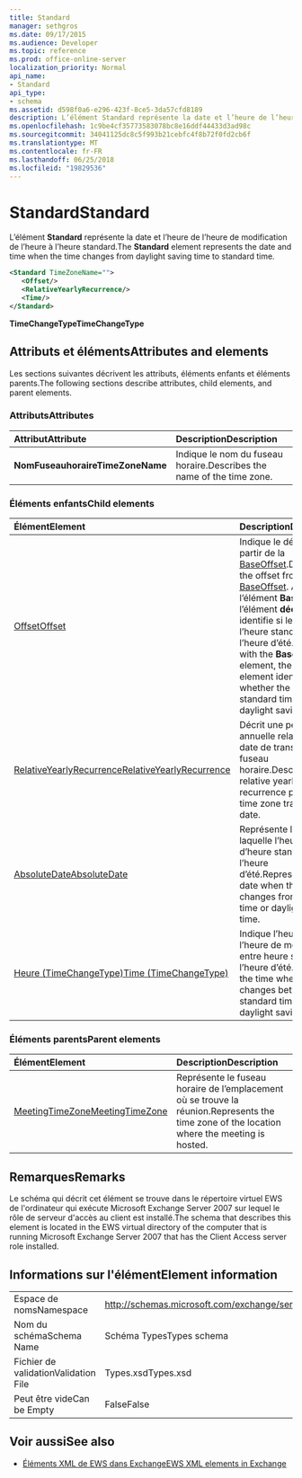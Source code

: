 ```yaml
---
title: Standard
manager: sethgros
ms.date: 09/17/2015
ms.audience: Developer
ms.topic: reference
ms.prod: office-online-server
localization_priority: Normal
api_name:
- Standard
api_type:
- schema
ms.assetid: d598f0a6-e296-423f-8ce5-3da57cfd8189
description: L’élément Standard représente la date et l’heure de l’heure de modification de l’heure à l’heure standard.
ms.openlocfilehash: 1c9be4cf35773583078bc8e16ddf44433d3ad98c
ms.sourcegitcommit: 34041125dc8c5f993b21cebfc4f8b72f0fd2cb6f
ms.translationtype: MT
ms.contentlocale: fr-FR
ms.lasthandoff: 06/25/2018
ms.locfileid: "19829536"
---
```

# <a name="standard"></a><span data-ttu-id="1400d-103">Standard</span><span class="sxs-lookup"><span data-stu-id="1400d-103">Standard</span></span>

<span data-ttu-id="1400d-104">L’élément **Standard** représente la date et l’heure de l’heure de modification de l’heure à l’heure standard.</span><span class="sxs-lookup"><span data-stu-id="1400d-104">The **Standard** element represents the date and time when the time changes from daylight saving time to standard time.</span></span> 
  
```xml
<Standard TimeZoneName="">
   <Offset/>
   <RelativeYearlyRecurrence/>
   <Time/>
</Standard>
```

 <span data-ttu-id="1400d-105">**TimeChangeType**</span><span class="sxs-lookup"><span data-stu-id="1400d-105">**TimeChangeType**</span></span>
## <a name="attributes-and-elements"></a><span data-ttu-id="1400d-106">Attributs et éléments</span><span class="sxs-lookup"><span data-stu-id="1400d-106">Attributes and elements</span></span>

<span data-ttu-id="1400d-107">Les sections suivantes décrivent les attributs, éléments enfants et éléments parents.</span><span class="sxs-lookup"><span data-stu-id="1400d-107">The following sections describe attributes, child elements, and parent elements.</span></span>
  
### <a name="attributes"></a><span data-ttu-id="1400d-108">Attributs</span><span class="sxs-lookup"><span data-stu-id="1400d-108">Attributes</span></span>

|<span data-ttu-id="1400d-109">**Attribut**</span><span class="sxs-lookup"><span data-stu-id="1400d-109">**Attribute**</span></span>|<span data-ttu-id="1400d-110">**Description**</span><span class="sxs-lookup"><span data-stu-id="1400d-110">**Description**</span></span>|
|:-----|:-----|
|<span data-ttu-id="1400d-111">**NomFuseauhoraire**</span><span class="sxs-lookup"><span data-stu-id="1400d-111">**TimeZoneName**</span></span> <br/> |<span data-ttu-id="1400d-112">Indique le nom du fuseau horaire.</span><span class="sxs-lookup"><span data-stu-id="1400d-112">Describes the name of the time zone.</span></span>  <br/> |
   
### <a name="child-elements"></a><span data-ttu-id="1400d-113">Éléments enfants</span><span class="sxs-lookup"><span data-stu-id="1400d-113">Child elements</span></span>

|<span data-ttu-id="1400d-114">**Élément**</span><span class="sxs-lookup"><span data-stu-id="1400d-114">**Element**</span></span>|<span data-ttu-id="1400d-115">**Description**</span><span class="sxs-lookup"><span data-stu-id="1400d-115">**Description**</span></span>|
|:-----|:-----|
|[<span data-ttu-id="1400d-116">Offset</span><span class="sxs-lookup"><span data-stu-id="1400d-116">Offset</span></span>](offset.md) <br/> |<span data-ttu-id="1400d-117">Indique le décalage à partir de la [BaseOffset](baseoffset.md).</span><span class="sxs-lookup"><span data-stu-id="1400d-117">Describes the offset from the [BaseOffset](baseoffset.md).</span></span> <span data-ttu-id="1400d-118">Avec l’élément **BaseOffset** , l’élément **décalée** identifie si le temps est l’heure standard ou l’heure d’été.</span><span class="sxs-lookup"><span data-stu-id="1400d-118">Together with the **BaseOffset** element, the **Offset** element identifies whether the time is standard time or daylight saving time.</span></span>  <br/> |
|[<span data-ttu-id="1400d-119">RelativeYearlyRecurrence</span><span class="sxs-lookup"><span data-stu-id="1400d-119">RelativeYearlyRecurrence</span></span>](relativeyearlyrecurrence.md) <br/> |<span data-ttu-id="1400d-120">Décrit une périodicité annuelle relative à une date de transition de fuseau horaire.</span><span class="sxs-lookup"><span data-stu-id="1400d-120">Describes a relative yearly recurrence pattern for a time zone transition date.</span></span>  <br/> |
|[<span data-ttu-id="1400d-121">AbsoluteDate</span><span class="sxs-lookup"><span data-stu-id="1400d-121">AbsoluteDate</span></span>](absolutedate.md) <br/> |<span data-ttu-id="1400d-122">Représente la date à laquelle l’heure passe d’heure standard ou l’heure d’été.</span><span class="sxs-lookup"><span data-stu-id="1400d-122">Represents the date when the time changes from standard time or daylight saving time.</span></span>  <br/> |
|[<span data-ttu-id="1400d-123">Heure (TimeChangeType)</span><span class="sxs-lookup"><span data-stu-id="1400d-123">Time (TimeChangeType)</span></span>](time-timechangetype.md) <br/> |<span data-ttu-id="1400d-124">Indique l’heure de l’heure de modification entre heure standard et l’heure d’été.</span><span class="sxs-lookup"><span data-stu-id="1400d-124">Describes the time when the time changes between standard time and daylight saving time.</span></span>  <br/> |
   
### <a name="parent-elements"></a><span data-ttu-id="1400d-125">Éléments parents</span><span class="sxs-lookup"><span data-stu-id="1400d-125">Parent elements</span></span>

|<span data-ttu-id="1400d-126">**Élément**</span><span class="sxs-lookup"><span data-stu-id="1400d-126">**Element**</span></span>|<span data-ttu-id="1400d-127">**Description**</span><span class="sxs-lookup"><span data-stu-id="1400d-127">**Description**</span></span>|
|:-----|:-----|
|[<span data-ttu-id="1400d-128">MeetingTimeZone</span><span class="sxs-lookup"><span data-stu-id="1400d-128">MeetingTimeZone</span></span>](meetingtimezone.md) <br/> |<span data-ttu-id="1400d-129">Représente le fuseau horaire de l’emplacement où se trouve la réunion.</span><span class="sxs-lookup"><span data-stu-id="1400d-129">Represents the time zone of the location where the meeting is hosted.</span></span>  <br/> |
   
## <a name="remarks"></a><span data-ttu-id="1400d-130">Remarques</span><span class="sxs-lookup"><span data-stu-id="1400d-130">Remarks</span></span>

<span data-ttu-id="1400d-131">Le schéma qui décrit cet élément se trouve dans le répertoire virtuel EWS de l'ordinateur qui exécute Microsoft Exchange Server 2007 sur lequel le rôle de serveur d'accès au client est installé.</span><span class="sxs-lookup"><span data-stu-id="1400d-131">The schema that describes this element is located in the EWS virtual directory of the computer that is running Microsoft Exchange Server 2007 that has the Client Access server role installed.</span></span>
  
## <a name="element-information"></a><span data-ttu-id="1400d-132">Informations sur l'élément</span><span class="sxs-lookup"><span data-stu-id="1400d-132">Element information</span></span>

|||
|:-----|:-----|
|<span data-ttu-id="1400d-133">Espace de noms</span><span class="sxs-lookup"><span data-stu-id="1400d-133">Namespace</span></span>  <br/> |http://schemas.microsoft.com/exchange/services/2006/types  <br/> |
|<span data-ttu-id="1400d-134">Nom du schéma</span><span class="sxs-lookup"><span data-stu-id="1400d-134">Schema Name</span></span>  <br/> |<span data-ttu-id="1400d-135">Schéma Types</span><span class="sxs-lookup"><span data-stu-id="1400d-135">Types schema</span></span>  <br/> |
|<span data-ttu-id="1400d-136">Fichier de validation</span><span class="sxs-lookup"><span data-stu-id="1400d-136">Validation File</span></span>  <br/> |<span data-ttu-id="1400d-137">Types.xsd</span><span class="sxs-lookup"><span data-stu-id="1400d-137">Types.xsd</span></span>  <br/> |
|<span data-ttu-id="1400d-138">Peut être vide</span><span class="sxs-lookup"><span data-stu-id="1400d-138">Can be Empty</span></span>  <br/> |<span data-ttu-id="1400d-139">False</span><span class="sxs-lookup"><span data-stu-id="1400d-139">False</span></span>  <br/> |
   
## <a name="see-also"></a><span data-ttu-id="1400d-140">Voir aussi</span><span class="sxs-lookup"><span data-stu-id="1400d-140">See also</span></span>



- [<span data-ttu-id="1400d-141">Éléments XML de EWS dans Exchange</span><span class="sxs-lookup"><span data-stu-id="1400d-141">EWS XML elements in Exchange</span></span>](ews-xml-elements-in-exchange.md)

